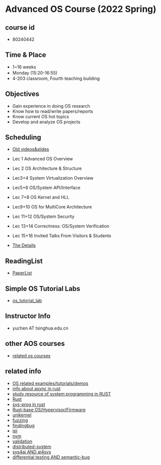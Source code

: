 # Advanced OS Course (2022 Spring)

## course id
 - 80240442

## Time & Place
 - 1~16 weeks
 - Monday (15:20-16:55)　
 - 4-203 classroom, Fourth teaching building
 
## Objectives
 - Gain experience in doing OS research
 - Know how to read/write papers/reports
 - Know current OS hot topics
 - Develop and analyze OS projects 

## Scheduling

- [Old videos&slides](https://next.xuetangx.com/course/thu080917777/3234209)

- Lec 1 Advanced OS Overview 
- Lec 2 OS Architecture & Structure
- Lec3+4  System Virtualization Overview
- Lec5+6  OS/System API/Interface
- Lec 7+8 OS Kernel and HLL
- Lec9+10 OS for MultiCore Architecture
- Lec 11+12 OS/System Security
- Lec 13+14 Correctness: OS/System Verification
- Lec 15+16 Invited Talks From Visitors & Students

- [The Details](https://github.com/LearningOS/aos-lectures/blob/master/aos-course-outline.md)

## ReadingList
- [PaperList](readinglist.md)

## Simple OS Tutorial Labs
- [os_tutorial_lab](https://github.com/chyyuu/os_tutorial_lab/)

## Instructor Info
- yuchen AT tsinghua.edu.cn

## other AOS courses
- [related os courses](related-course-info.md)

## related info
- [OS related examples/tutorials/demos](https://github.com/oscomp/os-competition-info/blob/main/ref-info.md)
- [info about async in rust](https://github.com/rcore-os/zCore/wiki/Async-in-zCore)
- [study resource of system programming in RUST](https://github.com/rcore-os/rCore/wiki/study-resource-of-system-programming-in-RUST)
- [Rust](rust-related.md)
- [sys-prog in rust](sys-prog-in-rust.md)
- [Rust-base OS/Hypervisor/Firmware](rustoslist.md)
- [unikernel](unikernel-related.md)
- [fuzzing](fuzzing-related.md)
- [findingbug](findingbug-related.md)
- [ipi](ipi-related.md)
- [nvm](nvm-related.md)
- [validation](formal-validation-related.md)
- [distributed-system](distributed-system-realted.md)
- [sys4ai AND ai4sys](sys-prog-in-rust.md)
- [differential testing AND semantic-bug](difference-testing-or-semantic-bug.md)

